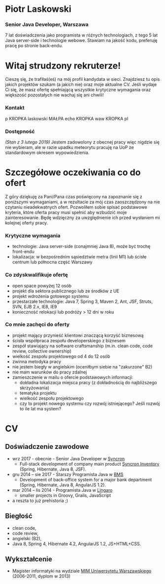 # Piotr Laskowski

### Senior Java Developer, Warszawa

7 lat doświadczenia jako programista w różnych technologiach, z tego 5 lat Java server-side i technologie webowe. Stawiam na jakość kodu, preferuję pracę po stronie back-endu.

# Witaj strudzony rekruterze!
Cieszę się, że trafiłaś(eś) na mój profil kandydata w sieci. Znajdziesz tu opis jakich projektów szukam (a jakich nie) oraz moje aktualne CV. Jeśli wydaje Ci się, że masz ofertę spełniającą wszystkie krytyczne wymagania oraz większość pozostałych nie wachaj się ani chwili!

### Kontakt
p KROPKA laskowski MAŁPA echo KROPKA waw KROPKA pl

### Dostępność
*(Stan z 3 lutego 2019)* Jestem zadowolony z obecnej pracy więc nigdzie się nie wybieram, ale w razie upadku meteorytu pracuję na UoP ze standardowym okresem wypowiedzienia.

# Szczegółowe oczekiwania co do ofert
Z góry dziękuję za Pani/Pana czas poświęcony na zapoznanie się z poniższymi wymaganiami, a w rezultacie za mój czas zaoszczędzony na nie czytaniu nieadekwatnych ofert.
Pozwoliłem sobie spisać podstawowe kryteria, które oferta pracy musi spełnić aby wzbudzić moje zainteresowanie. Będę wdzięczny za uwzględnienie ich przed wysłaniem mi kolejnej oferty pracy.

### Krytyczne wymagania
- technologie: Java server-side (conajmniej Java 8), może być trochę front-endu
- lokalizacja: w bezpośrednim sąsiedztwie metra (linii M1) lub ścisłe centrum lub północna część Warszawy

### Co zdyskwalifikuje ofertę
- open space powyżej 12 osób
- projekt dla sektora publicznego lub ze środków z UE
- projekt wdrożenia gotowego systemu
- przestarzałe technologie: Java 7, Spring 3, Maven 2, Ant, JSF, Struts, SVN, EJB 2.x, IE8, IE9
- konieczność relokacji lub podróży > 12 dni w roku

### Co mnie zachęci do oferty
- projekt mający przynieść klientowi znaczącą korzyść biznesową
- ścisła współpraca zespołu developerskiego z biznesem
- zespół stawiający na software craftsmanship (m.in. clean code, code review, collective ownership)
- wielkość zespołu projektowego od 4 do 12 osób
- zwinna metodyka pracy
- nie jestem biegły w angielskim (oceniłbym siebie na "zakurzone" B2)
- nie mam warunków do pracy zdalnej
- zamieszczenie w mailu o ofercie podstawowych informacji:
  - dokładna lokalizacja miejsca pracy (z dokładnością do najbliższego skrzyżowania)
  - tematyka projektu
  - wielkość zespołu projektowego 
  - czy to projekt nowego systemu czy rozwój istniejącego? Jeśli rozwój to ile lat ma system?
  
# CV
  
## Doświadczenie zawodowe
- wrz 2017 - obecnie - Senior Java Developer w [Syncron](https://www.syncron.com/)
  - Full-stack development of company main product [Syncron Inventory](https://www.syncron.com/solutions/inventory-management/) (Spring, Hibernate, Java 8, JSF).
- gru 2014 – sie 2017 - Starszy Programista Java w [BMS](https://bms.com.pl/)
  - Development of back-office system for a major bank department (Spring, Hibernate, Java 8, AngularJS 1.2).
- mar 2014 – lis 2014 - Programista Java w [Lingaro](https://lingarogroup.com/)
  - smaller projects in Groovy, Grails, JavaScript
- a reszta to już prehistoria ;)

## Biegłość
- clean code,
- code review, 
- angielski (B2),
- Java 8, Spring 4, Hibernate 4.2, AngularJS 1.2, JS+HTML+CSS.

## Wykształcenie
- Magister informatyki na wydziale [MIM Uniwersytetu Warszawskiego](https://www.mimuw.edu.pl/) (2006-2011, dyplom w 2013)
